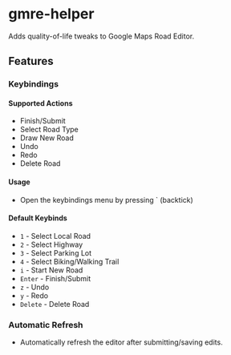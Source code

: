 # gmre-helper
Adds quality-of-life tweaks to Google Maps Road Editor.

## Features
### Keybindings
#### Supported Actions
- Finish/Submit
- Select Road Type
- Draw New Road
- Undo
- Redo
- Delete Road
#### Usage
* Open the keybindings menu by pressing ` (backtick)
#### Default Keybinds
- `1` - Select Local Road
- `2` - Select Highway
- `3` - Select Parking Lot
- `4` - Select Biking/Walking Trail
- `i` - Start New Road
- `Enter` - Finish/Submit
- `z` - Undo
- `y` - Redo
- `Delete` - Delete Road
### Automatic Refresh
* Automatically refresh the editor after submitting/saving edits.
